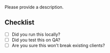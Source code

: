 Please provide a description.

## Checklist

- [ ] Did you run this locally?
- [ ] Did you test this on QA?
- [ ] Are you sure this won't break existing clients?
